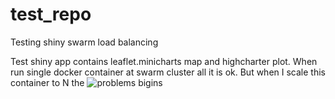 # test_repo
Testing shiny swarm load balancing

Test shiny app contains leaflet.minicharts map and highcharter plot.
When run single docker container at swarm cluster all it is ok. But when I scale this container to N the ![problems bigins](https://github.com/kuzmenkov111/test_repo/errors.png)

